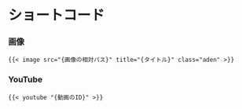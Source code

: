 # ショートコード

### 画像

```
{{< image src="{画像の相対パス}" title="{タイトル}" class="aden" >}}
```

### YouTube

```
{{< youtube "{動画のID}" >}}
```
